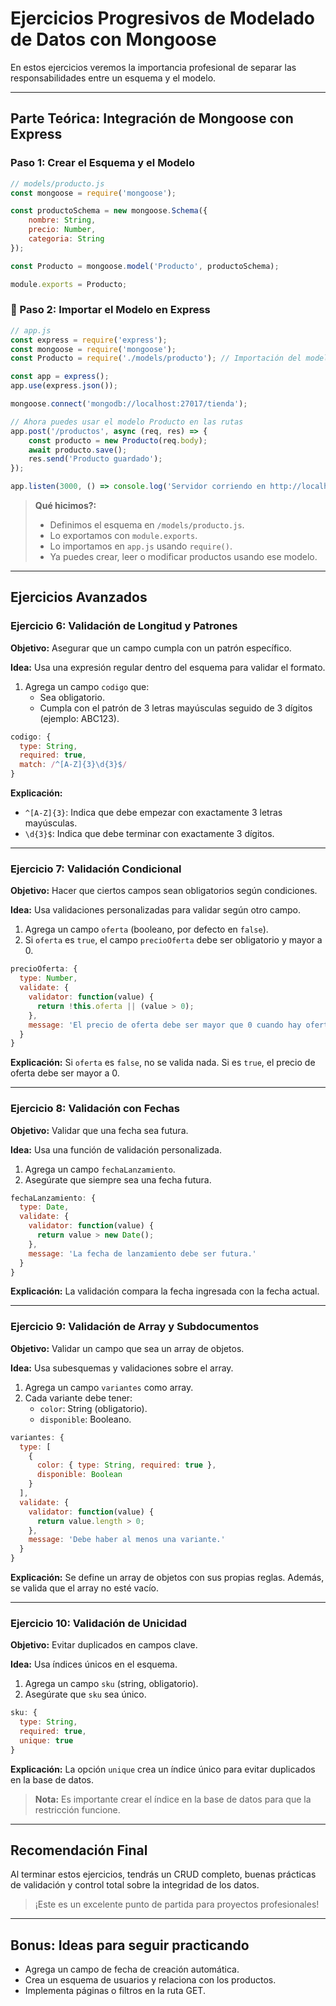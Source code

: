 # Ejercicios Progresivos de Modelado de Datos con Mongoose

En estos ejercicios veremos la importancia profesional de separar las responsabilidades entre un esquema y el modelo.

---

##  Parte Teórica: Integración de Mongoose con Express

###  Paso 1: Crear el Esquema y el Modelo

```js
// models/producto.js
const mongoose = require('mongoose');

const productoSchema = new mongoose.Schema({
    nombre: String,
    precio: Number,
    categoria: String
});

const Producto = mongoose.model('Producto', productoSchema);

module.exports = Producto;
```

### 🔎 Paso 2: Importar el Modelo en Express

```js
// app.js
const express = require('express');
const mongoose = require('mongoose');
const Producto = require('./models/producto'); // Importación del modelo

const app = express();
app.use(express.json());

mongoose.connect('mongodb://localhost:27017/tienda');

// Ahora puedes usar el modelo Producto en las rutas
app.post('/productos', async (req, res) => {
    const producto = new Producto(req.body);
    await producto.save();
    res.send('Producto guardado');
});

app.listen(3000, () => console.log('Servidor corriendo en http://localhost:3000'));
```

> **Qué hicimos?:**
>
> - Definimos el esquema en `/models/producto.js`.
> - Lo exportamos con `module.exports`.
> - Lo importamos en `app.js` usando `require()`.
> - Ya puedes crear, leer o modificar productos usando ese modelo.

---

## Ejercicios Avanzados

### Ejercicio 6: Validación de Longitud y Patrones

**Objetivo:** Asegurar que un campo cumpla con un patrón específico.

**Idea:** Usa una expresión regular dentro del esquema para validar el formato.

1. Agrega un campo `codigo` que:
   - Sea obligatorio.
   - Cumpla con el patrón de 3 letras mayúsculas seguido de 3 dígitos (ejemplo: ABC123).

```js
codigo: {
  type: String,
  required: true,
  match: /^[A-Z]{3}\d{3}$/
}
```

**Explicación:**

- `^[A-Z]{3}`: Indica que debe empezar con exactamente 3 letras mayúsculas.
- `\d{3}$`: Indica que debe terminar con exactamente 3 dígitos.

---

### Ejercicio 7: Validación Condicional

**Objetivo:** Hacer que ciertos campos sean obligatorios según condiciones.

**Idea:** Usa validaciones personalizadas para validar según otro campo.

1. Agrega un campo `oferta` (booleano, por defecto en `false`).
2. Si `oferta` es `true`, el campo `precioOferta` debe ser obligatorio y mayor a 0.

```js
precioOferta: {
  type: Number,
  validate: {
    validator: function(value) {
      return !this.oferta || (value > 0);
    },
    message: 'El precio de oferta debe ser mayor que 0 cuando hay oferta.'
  }
}
```

**Explicación:** Si `oferta` es `false`, no se valida nada. Si es `true`, el precio de oferta debe ser mayor a 0.

---

### Ejercicio 8: Validación con Fechas

**Objetivo:** Validar que una fecha sea futura.

**Idea:** Usa una función de validación personalizada.

1. Agrega un campo `fechaLanzamiento`.
2. Asegúrate que siempre sea una fecha futura.

```js
fechaLanzamiento: {
  type: Date,
  validate: {
    validator: function(value) {
      return value > new Date();
    },
    message: 'La fecha de lanzamiento debe ser futura.'
  }
}
```

**Explicación:** La validación compara la fecha ingresada con la fecha actual.

---

### Ejercicio 9: Validación de Array y Subdocumentos

**Objetivo:** Validar un campo que sea un array de objetos.

**Idea:** Usa subesquemas y validaciones sobre el array.

1. Agrega un campo `variantes` como array.
2. Cada variante debe tener:
   - `color`: String (obligatorio).
   - `disponible`: Booleano.

```js
variantes: {
  type: [
    {
      color: { type: String, required: true },
      disponible: Boolean
    }
  ],
  validate: {
    validator: function(value) {
      return value.length > 0;
    },
    message: 'Debe haber al menos una variante.'
  }
}
```

**Explicación:** Se define un array de objetos con sus propias reglas. Además, se valida que el array no esté vacío.

---

### Ejercicio 10: Validación de Unicidad

**Objetivo:** Evitar duplicados en campos clave.

**Idea:** Usa índices únicos en el esquema.

1. Agrega un campo `sku` (string, obligatorio).
2. Asegúrate que `sku` sea único.

```js
sku: {
  type: String,
  required: true,
  unique: true
}
```

**Explicación:** La opción `unique` crea un índice único para evitar duplicados en la base de datos.

> **Nota:** Es importante crear el índice en la base de datos para que la restricción funcione.

---

## Recomendación Final

Al terminar estos ejercicios, tendrás un CRUD completo, buenas prácticas de validación y control total sobre la integridad de los datos.

> ¡Este es un excelente punto de partida para proyectos profesionales!

---

## Bonus: Ideas para seguir practicando

- Agrega un campo de fecha de creación automática.
- Crea un esquema de usuarios y relaciona con los productos.
- Implementa páginas o filtros en la ruta GET.

